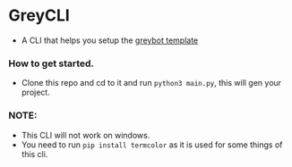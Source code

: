 # GreyCLI
- A CLI that helps you setup the [greybot template](https://github.com/Sengolda/greybot.git)

### How to get started.
- Clone this repo and cd to it and run `python3 main.py`, this will gen your project.

### NOTE:
- This CLI will not work on windows.
- You need to run `pip install termcolor` as it is used for some things of this cli.